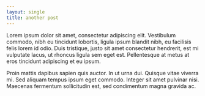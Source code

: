 ```yaml
---
layout: single
title: another post
---
```


Lorem ipsum dolor sit amet, consectetur adipiscing elit. Vestibulum commodo, nibh eu tincidunt lobortis, ligula ipsum blandit nibh, eu facilisis felis lorem id odio. Duis tristique, justo sit amet consectetur hendrerit, est mi vulputate lacus, ut rhoncus ligula sem eget est. Pellentesque at metus at eros tincidunt adipiscing et eu ipsum.

Proin mattis dapibus sapien quis auctor. In ut urna dui. Quisque vitae viverra mi. Sed aliquam tempus ipsum eget commodo. Integer sit amet pulvinar nisi. Maecenas fermentum sollicitudin est, sed condimentum magna gravida ac.